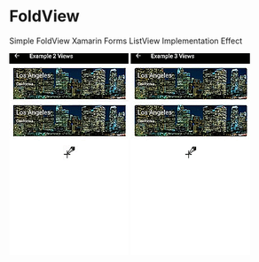 # FoldView
Simple FoldView Xamarin Forms ListView Implementation Effect

![Alt text](https://github.com/tadsauceda/FoldView/blob/master/fold2.gif?raw=true "2 Views")
![Alt text](https://github.com/tadsauceda/FoldView/blob/master/fold3.gif?raw=true "3 Views")
